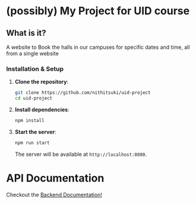 # (possibly) My Project for UID course

## What is it?

A website to Book the halls in our campuses for specific dates and time, all from a single website

### Installation & Setup

1. **Clone the repository**:

   ```bash
   git clone https://github.com/nithitsuki/uid-project
   cd uid-project
   ```

2. **Install dependencies**:

   ```bash
   npm install
   ```

3. **Start the server**:

   ```bash
   npm run start
   ```

   The server will be available at `http://localhost:8080`.

# API Documentation

Checkout the [Backend Documentation!](https://github.com/nithitsuki/uid-project/blob/main/backend/README.md)
